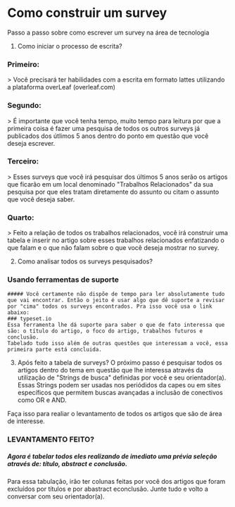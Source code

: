 # Como construir um survey
Passo a passo sobre como escrever um survey na área de tecnologia


1. Como iniciar o processo de escrita?
<h3> Primeiro:</h3>
>  Você precisará ter habilidades com a escrita em formato lattes utilizando a plataforma overLeaf (overleaf.com)
<h3>Segundo: </h3>
>  É importante que você tenha tempo, muito tempo para leitura por que a primeira coisa é fazer uma pesquisa de todos os outros surveys já publicados dos útlimos 5 anos dentro do ponto em questão que você deseja escrever.
<h3>Terceiro: </h3>
>  Esses surveys que você irá pesquisar dos últimos 5 anos serão os artigos que ficarão em um local denominado "Trabalhos Relacionados" da sua pesquisa por que eles tratam diretamente do assunto ou citam o assunto que você deseja saber.
<h3>Quarto: </h3>  
>  Feito a relação de todos os trabalhos relacionados, você irá construir uma tabela e inserir no artigo sobre esses trabalhos relacionados enfatizando o que falam e o que não falam sobre o que você deseja mostrar no survey.

2. Como analisar todos os surveys pesquisados?

  ### Usando ferramentas de suporte
    ##### Você certamente não dispõe de tempo para ler absolutamente tudo que vai encontrar. Então o jeito é usar algo que dê suporte a revisar por "cima" todos os surveys encontrados. Pra isso você usa o link abaixo:
    ### typeset.io
    Essa ferramenta lhe dá suporte para saber o que de fato interessa que são: o título do artigo, o foco do artigo, trabalhos futuros e conclusão.
    Tabelado tudo isso além de outras questões que interessam a você, essa primeira parte está concluida.
3. Após feito a tabela de surveys?
O próximo passo é pesquisar todos os artigos dentro do tema em questão que lhe interessa através da utilização de "Strings de busca" definidas por você e seu orientador(a). Essas Strings podem ser usadas nos periódidos da capes ou em sites específicos que permitem buscas avançadas a inclusão de conectivos como OR e AND.

Faça isso para realiar o levantamento de todos os artigos que são de área de interesse.
  ### LEVANTAMENTO FEITO?
  ##### Agora é tabelar todos eles realizando de imediato uma prévia seleção através de: título, abstract e conclusão. 
  Para essa tabulação, irão ter colunas feitas por você dos artigos que foram excluídos por títulos e por abastract econclusão.
  Junte tudo e volto a conversar com seu orientador(a).
    
    
